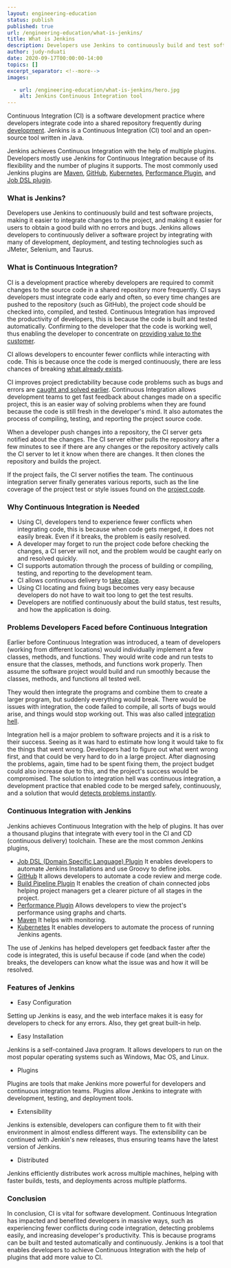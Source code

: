 ```yaml
---
layout: engineering-education
status: publish
published: true
url: /engineering-education/what-is-jenkins/
title: What is Jenkins
description: Developers use Jenkins to continuously build and test software projects, making it easier to integrate changes to the project and making it easier for users to obtain a good build with no errors and bugs.
author: judy-nduati
date: 2020-09-17T00:00:00-14:00
topics: []
excerpt_separator: <!--more-->
images:

  - url: /engineering-education/what-is-jenkins/hero.jpg
    alt: Jenkins Continuous Integration tool
---
```

Continuous Integration (CI) is a software development practice where developers integrate code into a shared repository frequently during [development](https://www.martinfowler.com/articles/continuousIntegration.html). Jenkins is a Continuous Integration (CI) tool and an open-source tool written in Java.
<!--more-->
Jenkins achieves Continuous Integration with the help of multiple plugins. Developers mostly use Jenkins for Continuous Integration because of its flexibility and the number of plugins it supports. The most commonly used Jenkins plugins are [Maven](https://plugins.jenkins.io/maven-plugin/), [GitHub](https://plugins.jenkins.io/github/), [Kubernetes](https://plugins.jenkins.io/kubernetes/), [Performance Plugin](https://plugins.jenkins.io/performance/), and [Job DSL plugin](https://plugins.jenkins.io/job-dsl/).

### What is Jenkins?
Developers use Jenkins to continuously build and test software projects, making it easier to integrate changes to the project, and making it easier for users to obtain a good build with no errors and bugs. Jenkins allows developers to continuously deliver a software project by integrating with many of development, deployment, and testing technologies such as JMeter, Selenium, and Taurus.

### What is Continuous Integration?
CI is a development practice whereby developers are required to commit changes to the source code in a shared repository more frequently. CI says developers must integrate code early and often, so every time changes are pushed to the repository (such as GitHub), the project code should be checked into, compiled, and tested. Continuous Integration has improved the productivity of developers, this is because the code is built and tested automatically. Confirming to the developer that the code is working well, thus enabling the developer to concentrate on [providing value to the customer](https://rollout.io/blog/continuous-delivery-can-elevate-developer-productivity/#:~:text=Enter%20continuous%20delivery.,worrying%20that%20you%20broke%20something.).

CI allows developers to encounter fewer conflicts while interacting with code. This is because once the code is merged continuously, there are less chances of breaking [what already exists](https://medium.com/the-making-of-whereby/why-continuous-integration-is-so-important-7bb63ba5dc57).

CI improves project predictability because code problems such as bugs and errors are [caught and solved earlier](https://www.researchgate.net/publication/266632251_Experienced_Benefits_of_Continuous_Integration_in_Industry_Software_Product_Development_A_Case_Study/link/54bc05a90cf253b50e2d149b/download).
Continuous Integration allows development teams to get fast feedback about changes made on a specific project, this is an easier way of solving problems when they are found because the code is still fresh in the developer's mind. It also automates the process of compiling, testing, and reporting the project source code.

When a developer push changes into a repository, the CI server gets notified about the changes. The CI server either pulls the repository after a few minutes to see if there are any changes or the repository actively calls the CI server to let it know when there are changes. It then clones the repository and builds the project.

If the project fails, the CI server notifies the team. The continuous integration server finally generates various reports, such as the line coverage of the project test or style issues found on the [project code](https://www.edureka.co/blog/what-is-jenkins/).

### Why Continuous Integration is Needed
- Using CI, developers tend to experience fewer conflicts when integrating code, this is because when code gets merged, it does not easily break. Even if it breaks, the problem is easily resolved.
- A developer may forget to run the project code before checking the changes, a CI server will not, and the problem would be caught early on and resolved quickly.
- CI supports automation through the process of building or compiling, testing, and reporting to the development team.
- CI allows continuous delivery to [take place](https://medium.com/the-making-of-whereby/why-continuous-integration-is-so-important-7bb63ba5dc57).
- Using CI locating and fixing bugs becomes very easy because developers do not have to wait too long to get the test results.
- Developers are notified continuously about the build status, test results, and how the application is doing.

### Problems Developers Faced before Continuous Integration
Earlier before Continuous Integration was introduced, a team of developers (working from different locations) would individually implement a few classes, methods, and functions. They would write code and run tests to ensure that the classes, methods, and functions work properly. Then assume the software project would build and run smoothly because the classes, methods, and functions all tested well.

They would then integrate the programs and combine them to create a larger program, but suddenly everything would break. There would be issues with integration, the code failed to compile, all sorts of bugs would arise, and things would stop working out. This was also called [integration hell](https://www.solutionsiq.com/agile-glossary/integration-hell/#:~:text=Integration%20Hell%20refers%20to%20the,that%20it%20can%20finally%20integrate.).

Integration hell is a major problem to software projects and it is a risk to their success. Seeing as it was hard to estimate how long it would take to fix the things that went wrong. Developers had to figure out what went wrong first, and that could be very hard to do in a large project. After diagnosing the problems, again, time had to be spent fixing them, the project budget could also increase due to this, and the project's success would be compromised. The solution to integration hell was continuous integration, a development practice that enabled code to be merged safely, continuously, and a solution that would [detects problems instantly](https://youteam.io/blog/8-tools-you-need-to-work-with-remote-developers/).

### Continuous Integration with Jenkins
Jenkins achieves Continuous Integration with the help of plugins. It has over a thousand plugins that integrate with every tool in the CI and CD (continuous delivery) toolchain.
These are the most common Jenkins plugins,
- [Job DSL (Domain Specific Language) Plugin](https://github.com/jenkinsci/job-dsl-plugin)
It enables developers to automate Jenkins Installations and use Groovy to define jobs.
- [GitHub](https://github.com/timols/jenkins-gitlab-merge-request-builder-plugin)
It allows developers to automate a code review and merge code.
- [Build Pipeline Plugin](https://github.com/jenkinsci/build-pipeline-plugin)
It enables the creation of chain connected jobs helping project managers get a clearer picture of all stages in the project.
- [Performance Plugin](https://wiki.jenkins.io/display/JENKINS/Performance+Plugin)
Allows developers to view the project's performance using graphs and charts.
- [Maven](https://github.com/jenkinsci/maven-plugin)
It helps with monitoring.
- [Kubernetes](https://github.com/jenkinsci/kubernetes-plugin)
It enables developers to automate the process of running Jenkins agents.


The use of Jenkins has helped developers get feedback faster after the code is integrated, this is useful because if code (and when the code) breaks, the developers can know what the issue was and how it will be resolved.

### Features of Jenkins
 - Easy Configuration

 Setting up Jenkins is easy, and the web interface makes it is easy for developers to check for any errors. Also, they get great built-in help.

 - Easy Installation

 Jenkins is a self-contained Java program. It allows developers to run on the most popular operating systems such as Windows, Mac OS, and Linux.

 - Plugins

 Plugins are tools that make Jenkins more powerful for developers and continuous integration teams. Plugins allow Jenkins to integrate with development, testing, and deployment tools.

 - Extensibility

 Jenkins is extensible, developers can configure them to fit with their environment in almost endless different ways. The extensibility can be continued with Jenkin's new releases, thus ensuring teams have the latest version of Jenkins.

 - Distributed

 Jenkins efficiently distributes work across multiple machines, helping with faster builds, tests, and deployments across multiple platforms.

### Conclusion
In conclusion, CI is vital for software development. Continuous Integration has impacted and benefited developers in massive ways, such as experiencing fewer conflicts during code integration, detecting problems easily, and increasing developer's productivity. This is because programs can be built and tested automatically and continuously. Jenkins is a tool that enables developers to achieve Continuous Integration with the help of plugins that add more value to CI.
